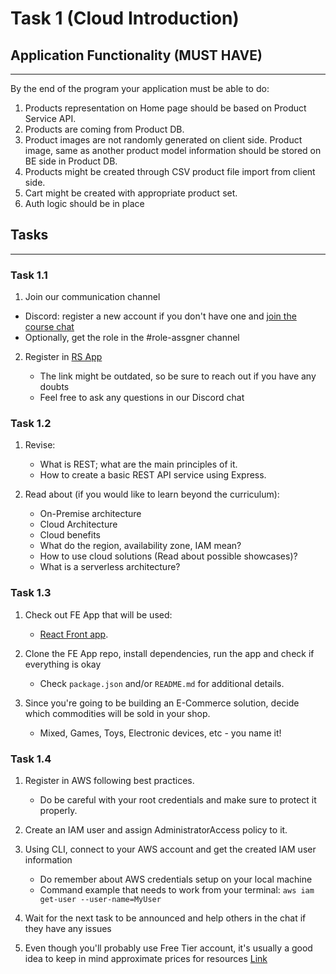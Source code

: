 # Task 1 (Cloud Introduction)

## Application Functionality (**MUST HAVE**)

---

By the end of the program your application must be able to do:

1. Products representation on Home page should be based on Product Service API.
2. Products are coming from Product DB.
3. Product images are not randomly generated on client side. Product image, same as another product model information should be stored on BE side in Product DB.
4. Products might be created through CSV product file import from client side.
5. Cart might be created with appropriate product set.
6. Auth logic should be in place

## Tasks

---

### Task 1.1

1. Join our communication channel

- Discord: register a new account if you don't have one and [join the course chat](https://discord.gg/uWvFU2RAba)
- Optionally, get the role in the #role-assgner channel

2. Register in [RS App](https://app.rs.school/registry/student?course=aws-developer-2025q1)

    - The link might be outdated, so be sure to reach out if you have any doubts
    - Feel free to ask any questions in our Discord chat

### Task 1.2

1. Revise:

    - What is REST; what are the main principles of it.
    - How to create a basic REST API service using Express.

2.  Read about (if you would like to learn beyond the curriculum):

    - On-Premise architecture
    - Cloud Architecture
    - Cloud benefits
    - What do the region, availability zone, IAM mean?
    - How to use cloud solutions (Read about possible showcases)?
    - What is a serverless architecture?

### Task 1.3

1. Сheck out FE App that will be used:

    - [React Front app](https://github.com/rolling-scopes-school/nodejs-aws-shop-react).

2. Clone the FE App repo, install dependencies, run the app and check if everything is okay

    - Check `package.json` and/or `README.md` for additional details.

3. Since you're going to be building an E-Commerce solution, decide which commodities will be sold in your shop.

    - Mixed, Games, Toys, Electronic devices, etc - you name it!

### Task 1.4

1. Register in AWS following best practices.

    - Do be careful with your root credentials and make sure to protect it properly.

2. Create an IAM user and assign AdministratorAccess policy to it.
3. Using CLI, connect to your AWS account and get the created IAM user information

    - Do remember about AWS credentials setup on your local machine
    - Command example that needs to work from your terminal: `aws iam get-user --user-name=MyUser`

4. Wait for the next task to be announced and help others in the chat if they have any issues
5. Even though you'll probably use Free Tier account, it's usually a good idea to keep in mind approximate prices for resources [Link](https://aws.amazon.com/pricing/)

